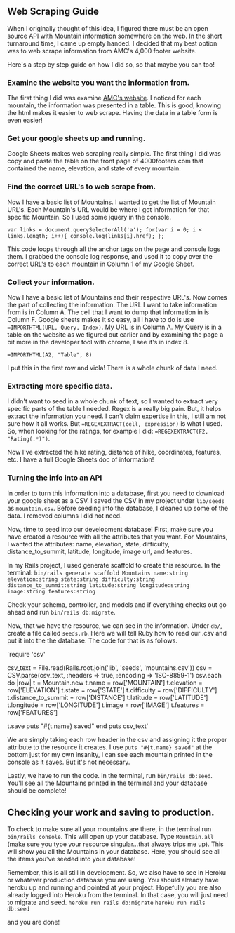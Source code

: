 ## Web Scraping Guide

When I originally thought of this idea, I figured there must be an open source API with Mountain information somewhere on the web. In the short turnaround time, I came up empty handed. I decided that my best option was to web scrape information from AMC's 4,000 footer website.

Here's a step by step guide on how I did so, so that maybe you can too!

### Examine the website you want the information from.
The first thing I did was examine [AMC's website](http://4000footers.com/ne.shtml). I noticed for each mountain, the information was presented in a table. This is good, knowing the html makes it easier to web scrape. Having the data in a table form is even easier!

### Get your google sheets up and running.
Google Sheets makes web scraping really simple. The first thing I did was copy and paste the table on the front page of 4000footers.com that contained the name, elevation, and state of every mountain.

### Find the correct URL's to web scrape from.
Now I have a basic list of Mountains. I wanted to get the list of Mountain URL's. Each Mountain's URL would be where I got information for that specific Mountain. So I used some jquery in the console.

`var links = document.querySelectorAll('a');
for(var i = 0; i < links.length; i++){
  console.log(links[i].href);
};`

This code loops through all the anchor tags on the page and console logs them. I grabbed the console log response, and used it to copy over the correct URL's to each mountain in Column 1 of my Google Sheet.

### Collect your information.

Now I have a basic list of Mountains and their respective URL's. Now comes the part of collecting the information. The URL I want to take information from is in Column A. The cell that I want to dump that information in is Column F. Google sheets makes it so easy, all I have to do is use `=IMPORTHTML(URL, Query, Index)`. My URL is in Column A. My Query is in a table on the website as we figured out earlier and by examining the page a bit more in the developer tool with chrome, I see it's in index 8.

`=IMPORTHTML(A2, "Table", 8)`

I put this in the first row and viola! There is a whole chunk of data I need.

### Extracting more specific data.

I didn't want to seed in a whole chunk of text, so I wanted to extract very specific parts of the table I needed. Regex is a really big pain. But, it helps extract the information you need. I can't claim expertise in this, I still am not sure how it all works. But `=REGEXEXTRACT(cell, expression)` is what I used. So, when looking for the ratings, for example I did: `=REGEXEXTRACT(F2, "Rating(.*)")`.

Now I've extracted the hike rating, distance of hike, coordinates, features, etc. I have a full Google Sheets doc of information!

### Turning the info into an API

In order to turn this information into a database, first you need to download your google sheet as a CSV. I saved the CSV in my project under `lib/seeds` as `mountain.csv`. Before seeding into the database, I cleaned up some of the data. I removed columns I did not need.

Now, time to seed into our development database! First, make sure you have created a resource with all the attributes that you want. For Mountains, I wanted the attributes: name, elevation, state, difficulty, distance_to_summit, latitude, longitude, image url, and features.

In my Rails project, I used generate scaffold to create this resource. In the terminal: `bin/rails generate scaffold Mountains name:string elevation:string state:string difficulty:string distance_to_summit:string latitude:string longitude:string image:string features:string`

Check your schema, controller, and models and if everything checks out go ahead and run `bin/rails db:migrate`.

Now, that we have the resource, we can see in the information. Under `db/`, create a file called `seeds.rb`. Here we will tell Ruby how to read our .csv and put it into the the database. The code for that is as follows.

`require 'csv'

csv_text = File.read(Rails.root.join('lib', 'seeds', 'mountains.csv'))
csv = CSV.parse(csv_text, :headers => true, :encoding => 'ISO-8859-1')
csv.each do |row|
  t = Mountain.new
  t.name = row['MOUNTAIN']
  t.elevation = row['ELEVATION']
  t.state = row['STATE']
  t.difficulty = row['DIFFICULTY']
  t.distance_to_summit = row['DISTANCE']
  t.latitude = row['LATITUDE']
  t.longitude = row['LONGITUDE']
  t.image = row['IMAGE']
  t.features = row['FEATURES']

  t.save
  puts "#{t.name} saved"
end
puts csv_text`

We are simply taking each row header in the csv and assigning it the proper attribute to the resource it creates. I use `puts "#{t.name} saved"` at the bottom just for my own insanity, I can see each mountain printed in the console as it saves. But it's not necessary.

Lastly, we have to run the code. In the terminal, run `bin/rails db:seed`. You'll see all the Mountains printed in the terminal and your database should be complete!

## Checking your work and saving to production.
To check to make sure all your mountains are there, in the terminal run `bin/rails console`. This will open up your database. Type `Mountain.all` (make sure you type your resource singular...that always trips me up). This will show you all the Mountains in your database. Here, you should see all the items you've seeded into your database!

Remember, this is all still in development. So, we also have to see in Heroku or whatever production database you are using.
You should already have heroku up and running and pointed at your project. Hopefully you are also already logged into Heroku from the terminal. In that case, you will just need to migrate and seed.
`heroku run rails db:migrate`
`heroku run rails db:seed`

and you are done! 
